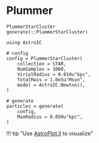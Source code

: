 # Plummer

```@docs
PlummerStarCluster
generate(::PlummerStarCluster)
```

```@repl plummer
using AstroIC

# config
config = PlummerStarCluster(
    collection = STAR,
    NumSamples = 1000,
    VirialRadius = 0.010u"kpc",
    TotalMass = 1.0e5u"Msun",
    model = AstroIC.Newton(),
)

# generate
particles = generate(
    config,
    MaxRadius = 0.050u"kpc",
)
```

!!! tip "Use [AstroPlot.jl](https://github.com/JuliaAstroSim/AstroPlot.jl) to visualize"
